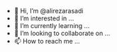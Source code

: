 - 👋 Hi, I’m @alirezarasadi
- 👀 I’m interested in ...
- 🌱 I’m currently learning ...
- 💞️ I’m looking to collaborate on ...
- 📫 How to reach me ...

<!---
alirezarasadi/alirezarasadi is a ✨ special ✨ repository because its `README.md` (this file) appears on your GitHub profile.
You can click the Preview link to take a look at your changes.
--->
